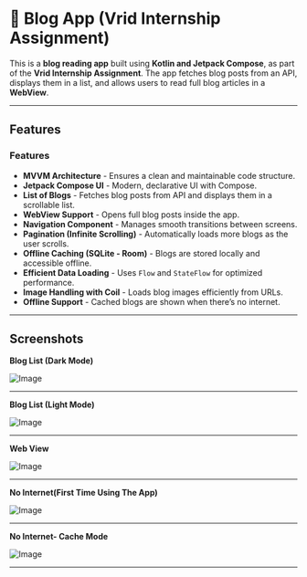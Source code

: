 # 📰 Blog App (Vrid Internship Assignment)

This is a **blog reading app** built using **Kotlin and Jetpack Compose**, as part of the **Vrid Internship Assignment**. The app fetches blog posts from an API, displays them in a list, and allows users to read full blog articles in a **WebView**.

---

##  Features  

###  Features
-  **MVVM Architecture** - Ensures a clean and maintainable code structure.
-  **Jetpack Compose UI** - Modern, declarative UI with Compose.
-  **List of Blogs** - Fetches blog posts from API and displays them in a scrollable list.
-  **WebView Support** - Opens full blog posts inside the app.
-  **Navigation Component** - Manages smooth transitions between screens.
-  **Pagination (Infinite Scrolling)** - Automatically loads more blogs as the user scrolls.
-  **Offline Caching (SQLite - Room)** - Blogs are stored locally and accessible offline.
-  **Efficient Data Loading** - Uses `Flow` and `StateFlow` for optimized performance.
-  **Image Handling with Coil** - Loads blog images efficiently from URLs.
- **Offline Support** - Cached blogs are shown when there’s no internet.

---

## Screenshots  

**Blog List (Dark Mode)**


![Image](https://github.com/user-attachments/assets/e2b4ef83-b090-4fb4-b42c-8886bf8da518)

---
**Blog List (Light Mode)**


![Image](https://github.com/user-attachments/assets/08c3eb6f-d6f6-453b-ba0d-09d4c1c166bd)

---
**Web View**


![Image](https://github.com/user-attachments/assets/dfe9650f-c621-4dd5-a7ff-9f8e87009198)

---
**No Internet(First Time Using The App)**


![Image](https://github.com/user-attachments/assets/035b89ea-bee1-40a4-9695-299550c3d55c)

---
**No Internet- Cache Mode**

![Image](https://github.com/user-attachments/assets/c8591a9a-c4be-464a-a818-a484ef1ff0be)

---

